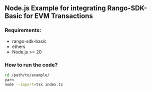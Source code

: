 ## Node.js Example for integrating Rango-SDK-Basic for EVM Transactions

### Requirements:

- rango-sdk-basic
- ethers
- Node.js >= 20

### How to run the code?

```sh
cd /path/to/example/
yarn
node --import=tsx index.ts
```
